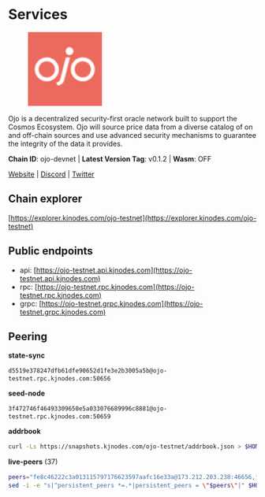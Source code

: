 # Services

<figure><img src="https://raw.githubusercontent.com/kj89/cosmos-images/main/logos/ojo.png" width="150" alt=""><figcaption></figcaption></figure>

Ojo is a decentralized security-first oracle network built  to support the Cosmos Ecosystem. Ojo will source price data  from a diverse catalog of on and off-chain sources and use  advanced security mechanisms to guarantee the integrity of the data it provides.

**Chain ID**: ojo-devnet | **Latest Version Tag**: v0.1.2 | **Wasm**: OFF

[Website](https://ojo.network) | [Discord](https://discord.gg/fd8Yrex8nC) | [Twitter](https://twitter.com/ojo_network)




## Chain explorer
[https://explorer.kjnodes.com/ojo-testnet](https://explorer.kjnodes.com/ojo-testnet)

## Public endpoints

* api: [https://ojo-testnet.api.kjnodes.com](https://ojo-testnet.api.kjnodes.com)
* rpc: [https://ojo-testnet.rpc.kjnodes.com](https://ojo-testnet.rpc.kjnodes.com)
* grpc: [https://ojo-testnet.grpc.kjnodes.com](https://ojo-testnet.grpc.kjnodes.com)

## Peering

**state-sync**

```text
d5519e378247dfb61dfe90652d1fe3e2b3005a5b@ojo-testnet.rpc.kjnodes.com:50656
```

**seed-node**

```text
3f472746f46493309650e5a033076689996c8881@ojo-testnet.rpc.kjnodes.com:50659
```

**addrbook**
```bash
curl -Ls https://snapshots.kjnodes.com/ojo-testnet/addrbook.json > $HOME/.ojo/config/addrbook.json
```

**live-peers** (37)
```bash
peers="fe8c46222c3a013115797176623597aafc16e33a@173.212.203.238:46656,f70138a8bbca35814ed947184821f8a561651793@185.234.69.143:30656,239caa37cb0f131b01be8151631b649dc700cd97@95.217.200.36:46656,8f414276a2cb7a97d37a3e126c186972e1968039@65.108.4.233:56656,8e69c82fd42041a5eff49bcb94ae65c037aa45a9@65.109.87.88:26156,b6b4a4c720c4b4a191f0c5583cc298b545c330df@65.109.28.219:21656,d5519e378247dfb61dfe90652d1fe3e2b3005a5b@65.109.68.190:50656,67e95aeec46d7c5840f9685ca2b4cd725841b814@16.163.74.176:26636,d5b2ae8815b09a30ab253957f7eca052dde3101d@65.108.9.164:24656,d2489830a5e91ec214edfc54756512e4f89f2609@65.109.92.79:12656,5c2a752c9b1952dbed075c56c600c3a79b58c395@95.214.52.139:27226,f4663c5df8ee2e2b6e1cc6a9d7ad09687a27e08c@68.183.32.158:26656,b0968b57bcb5e527230ef3cfa3f65d5f1e4647dd@35.212.224.95:26656,8671c2dbbfd918374292e2c760704414d853f5b7@35.215.121.109:26656,3de7e03a2c6c50e5c38309d47ecfbf14ddf5304e@65.109.115.237:50656,863a266ca1a958b9d122511289041905120e26dd@185.245.183.254:26656,408ee86160af26ee7204d220498e80638f7874f4@161.97.109.47:38656,1b5c5927e6e3685b3e9fc278ca4c9d7002d4cc10@65.21.134.250:26656,0ac9841750afe017b882768b0e29e72b8296d6b0@104.194.8.68:46656,91eba8f362b6c41d324ff26f316ce0b50d22b955@213.136.84.176:10656,8b6c75d20ac3ceeb7f0f1d4b5fc89a69e567c47b@65.108.231.238:36656,bab2e24e088af1efc88684a83024fa31baad34e5@185.137.122.106:26656,98981d7eef057a01274473363addb7f0b17e06fa@84.21.171.25:26656,0d4dc8d9e80df99fdf7fbb0e44fbe55e0f8dde28@65.108.205.47:14756,5acc5ccc09dc10f5bc12c4ba4468a03c3df9d1ea@65.108.8.28:61356,4764a447ea3518e5017756b42ca5f6442b2f5768@5.161.114.1:26656,f474a520009496972515f843cdb835fc7d663779@65.109.23.114:21656,56461d1fbf920239c237ca6b71cd4147b8aabe6f@206.81.11.89:50656,9ea0473b3684dbf1f2cf194f69f746566dab6760@78.46.99.50:22656,50e9bd8647571268df2313df6c46ba9960c9f40e@178.128.88.30:26656,d1c5c6bf4641d1800e931af6858275f08c20706d@23.88.5.169:18656,7416a65de3cc548a537dbb8bdf93dbd83fe401d2@78.107.234.44:26656,d18abe07d27a732e913a782d31b691087a76078d@88.99.164.158:37096,93003c656ea73cf54164274f271dc5ccd1d493be@178.124.214.192:32656,4bfc6d62d115a2440f9e5dc10c21d302dbdf5c64@34.220.136.165:26656,1e2a49792b0e0686827ec0fbc101a9ad709e0f28@88.210.9.78:26656,e711b6631c3e5bb2f6c389cbc5d422912b05316b@213.239.216.252:40256"
sed -i -e "s|^persistent_peers *=.*|persistent_peers = \"$peers\"|" $HOME/.ojo/config/config.toml
```
